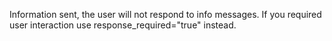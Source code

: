 Information sent, the user will not respond to info messages. 
If you required user interaction use response_required="true" instead.